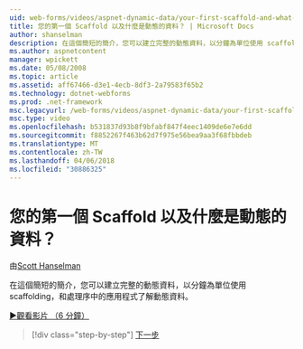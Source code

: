 ```yaml
---
uid: web-forms/videos/aspnet-dynamic-data/your-first-scaffold-and-what-is-dynamic-data
title: 您的第一個 Scaffold 以及什麼是動態的資料？ | Microsoft Docs
author: shanselman
description: 在這個簡短的簡介，您可以建立完整的動態資料，以分鐘為單位使用 scaffolding，和處理序中的應用程式了解動態資料。
ms.author: aspnetcontent
manager: wpickett
ms.date: 05/08/2008
ms.topic: article
ms.assetid: aff67466-d3e1-4ecb-8df3-2a79583f65b2
ms.technology: dotnet-webforms
ms.prod: .net-framework
msc.legacyurl: /web-forms/videos/aspnet-dynamic-data/your-first-scaffold-and-what-is-dynamic-data
msc.type: video
ms.openlocfilehash: b531837d93b8f9bfabf847f4eec1409de6e7e6dd
ms.sourcegitcommit: f8852267f463b62d7f975e56bea9aa3f68fbbdeb
ms.translationtype: MT
ms.contentlocale: zh-TW
ms.lasthandoff: 04/06/2018
ms.locfileid: "30886325"
---
```

<a name="your-first-scaffold-and-what-is-dynamic-data"></a>您的第一個 Scaffold 以及什麼是動態的資料？
====================
由[Scott Hanselman](https://github.com/shanselman)

在這個簡短的簡介，您可以建立完整的動態資料，以分鐘為單位使用 scaffolding，和處理序中的應用程式了解動態資料。

[&#9654;觀看影片 （6 分鐘）](https://channel9.msdn.com/Blogs/ASP-NET-Site-Videos/your-first-scaffold-and-what-is-dynamic-data)

> [!div class="step-by-step"]
> [下一步](how-do-i-enable-inline-gridview-editing.md)
